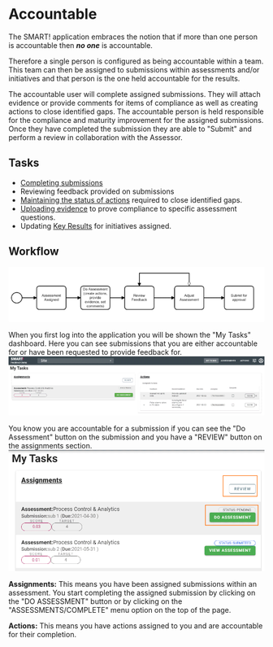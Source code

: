 # Accountable 
The SMART! application embraces the notion that if more than one person is accountable then _**no one**_ is accountable.

Therefore a single person is configured as being accountable within a team. This team can then be assigned to submissions within assessments and/or initiatives and that person is the one held accountable for the results. 
 
The accountable user will complete assigned submissions. They will attach evidence or provide comments for items of compliance as well as creating actions to close identified gaps. The accountable person is held responsible for the compliance and maturity improvement for the assigned submissions. Once they have completed the submission they are able to "Submit" and perform a review in collaboration with the Assessor.

## Tasks
- [Completing submissions](/jobs/completing-an-assessment.html)
- Reviewing feedback provided on submissions
- [Maintaining the status of actions](/jobs/updating-actions.html) required to close identified gaps.
- [Uploading evidence](/jobs/upload-evidence.html) to prove compliance to specific assessment questions.
- Updating [Key Results](/jobs/key-results.html) for initiatives assigned.

## Workflow
![Image](../assets/screenshots/persons/BasicAccountableWorkflow.png)

When you first log into the application you will be shown the "My Tasks" dashboard. Here you can see submissions that you are either accountable for or have been requested to provide feedback for.
![Image](../assets/screenshots/persons/myTasks.png)

You know you are accountable for a submission if you can see the "Do Assessment" button on the submission and you have a "REVIEW" button on the assignments section.
![Image](../assets/screenshots/persons/myTasksAccountable.png)

**Assignments:** This means you have been assigned submissions within an assessment. You start completing the assigned submission by clicking on the "DO ASSESSMENT" button or by clicking on the "ASSESSMENTS/COMPLETE" menu option on the top of the page.  

**Actions:** This means you have actions assigned to you and are accountable for their completion.